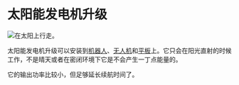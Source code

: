 # 太阳能发电机升级

![在太阳上行走。](oredict:oc:solarGeneratorUpgrade)

太阳能发电机升级可以安装到[机器人](../block/robot.md)、[无人机](drone.md)和[平板](tablet.md)上。它只会在阳光直射的时候工作，不是晴天或者在密闭环境下它是不会产生一丁点能量的。

它的输出功率比较小，但足够延长续航时间了。

